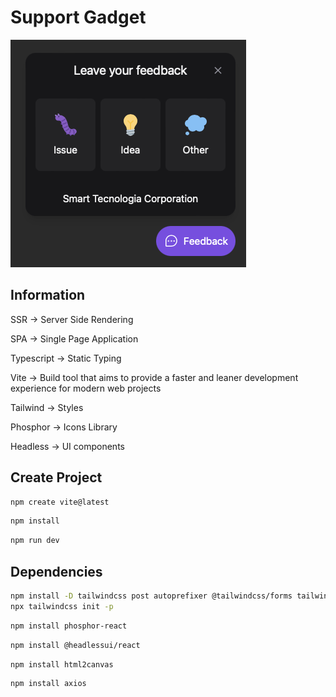 # Support Gadget

![Project Example](src/assets/screenshots/Screen%20Shot%202023-03-06%20at%2022.13.08.png)

## Information

SSR -> Server Side Rendering

SPA -> Single Page Application

Typescript -> Static Typing

Vite -> Build tool that aims to provide a faster and leaner development experience for modern web projects

Tailwind -> Styles

Phosphor -> Icons Library

Headless -> UI components

## Create Project

```sh
npm create vite@latest
```

```sh
npm install
```

```sh
npm run dev
```

## Dependencies

```sh
npm install -D tailwindcss post autoprefixer @tailwindcss/forms tailwind-scrollbar
npx tailwindcss init -p
```

```sh
npm install phosphor-react
```

```sh
npm install @headlessui/react
```

```sh
npm install html2canvas
```

```sh
npm install axios
```
